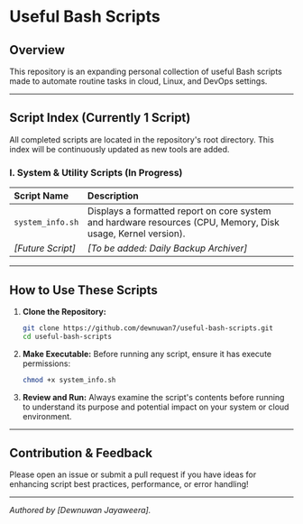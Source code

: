 # Useful Bash Scripts

## Overview

This repository is an expanding personal collection of useful Bash scripts made to automate routine tasks in cloud, Linux, and DevOps settings.

---

## Script Index (Currently 1 Script)

All completed scripts are located in the repository's root directory. This index will be continuously updated as new tools are added.

### I. System & Utility Scripts (In Progress)

| Script Name | Description |
| :--- | :--- |
| `system_info.sh` | Displays a formatted report on core system and hardware resources (CPU, Memory, Disk usage, Kernel version). |
| *[Future Script]* | *[To be added: Daily Backup Archiver]* |

---

## How to Use These Scripts

1.  **Clone the Repository:**
    ```bash
    git clone https://github.com/dewnuwan7/useful-bash-scripts.git
    cd useful-bash-scripts
    ```
2.  **Make Executable:** Before running any script, ensure it has execute permissions:
    ```bash
    chmod +x system_info.sh
    ```
3.  **Review and Run:** Always examine the script's contents before running to understand its purpose and potential impact on your system or cloud environment.

---

## Contribution & Feedback

Please open an issue or submit a pull request if you have ideas for enhancing script best practices, performance, or error handling!

---
*Authored by [Dewnuwan Jayaweera].*
